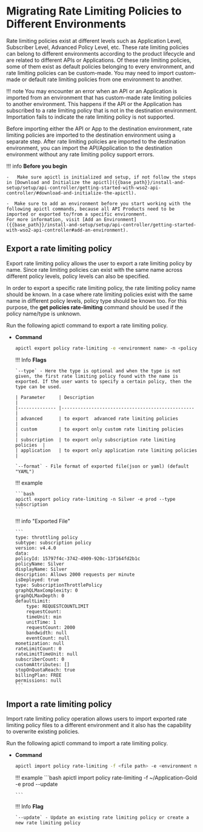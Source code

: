 # Migrating Rate Limiting Policies to Different Environments

Rate limiting policies exist at different levels such as Application Level, Subscriber Level, Advanced Policy Level, etc. These rate limiting policies can belong to different environments according to the product lifecycle and are related to different APIs or Applications. Of these rate limiting policies, some of them exist as default policies belonging to every environment, and rate limiting policies can be custom-made. You may need to import custom-made or default rate limiting policies from one environment to another.

!!! note
    You may encounter an error when an API or an Application is imported from an environment that has custom-made rate limiting policies to another environment. This happens if the API or the Application has subscribed to a rate limiting policy that is not in the destination environment. Importation fails to indicate the rate limiting policy is not supported.

Before importing either the API or App to the destination environment, rate limiting policies are imported to the destination environment using a separate step. After rate limiting policies are imported to the destination environment, you can import the API/Application to the destination environment without any rate limiting policy support errors.

!!! info
    **Before you begin** 

    -   Make sure apictl is initialized and setup, if not follow the steps in [Download and Initialize the apictl]({{base_path}}/install-and-setup/setup/api-controller/getting-started-with-wso2-api-controller/#download-and-initialize-the-apictl).

    -  Make sure to add an environment before you start working with the following apictl commands, because all API Products need to be imported or exported to/from a specific environment.      
    For more information, visit [Add an Environment]({{base_path}}/install-and-setup/setup/api-controller/getting-started-with-wso2-api-controller#add-an-environment).

## Export a rate limiting policy

Export rate limiting policy allows the user to export a rate limiting policy by name. Since rate limiting policies can exist with the same name across different policy levels, policy levels can also be specified.

In order to export a specific rate limiting policy, the rate limiting policy name should be known. In a case where rate limiting policies exist with the same name in different policy levels, policy type should be known too. For this purpose, the **get policies rate-limiting** command should be used if the policy name/type is unknown.

Run the following apictl command to export a rate limiting policy.

-   **Command**

    ```bash
    apictl export policy rate-limiting -e <environment name> -n <policy name> --type <policy type>
    ```

    !!! Info
        **Flags**

        `--type` - Here the type is optional and when the type is not given, the first rate limiting policy found with the name is exported. If the user wants to specify a certain policy, then the type can be used.

        | Parameter     | Description                                      |
        |-------------- |------------------------------------------------- |
        | advanced      | to export  advanced rate limiting policies          |
        | custom        | to export only custom rate limiting policies        |
        | subscription  | to export only subscription rate limiting policies  |
        | application   | to export only application rate limiting policies   |

        `--format` - File format of exported file(json or yaml) (default "YAML")

    !!! example

        ```bash
        apictl export policy rate-limiting -n Silver -e prod --type subscription
        ```

    !!! info "Exported File"

        ```
        type: throttling policy
        subtype: subscription policy
        version: v4.4.0
        data:
        policyId: 15797f4c-3742-4909-920c-13f164fd2b1c
        policyName: Silver
        displayName: Silver
        description: Allows 2000 requests per minute
        isDeployed: true
        type: SubscriptionThrottlePolicy
        graphQLMaxComplexity: 0
        graphQLMaxDepth: 0
        defaultLimit:
            type: REQUESTCOUNTLIMIT
            requestCount:
            timeUnit: min
            unitTime: 1
            requestCount: 2000
            bandwidth: null
            eventCount: null
        monetization: null
        rateLimitCount: 0
        rateLimitTimeUnit: null
        subscriberCount: 0
        customAttributes: []
        stopOnQuotaReach: true
        billingPlan: FREE
        permissions: null
        ```


## Import a rate limiting policy

Import rate limiting policy operation allows users to import exported rate limiting policy files to a different environment and it also has the capability to overwrite existing policies.

Run the following apictl command to import a rate limiting policy.

-   **Command**

    ```bash
    apictl import policy rate-limiting -f <file path> -e <environment name> --update
    ```

    !!! example
        ```bash
        apictl import  policy rate-limiting -f ~/Application-Gold -e prod --update

        ```

    !!! Info
        **Flag**
        
        `--update` - Update an existing rate limiting policy or create a new rate limiting policy


